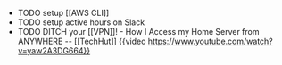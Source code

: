 - TODO setup [[AWS CLI]]
- TODO setup active hours on Slack
- TODO DITCH your [[VPN]]! - How I Access my Home Server from ANYWHERE -- [[TechHut]]
  {{video https://www.youtube.com/watch?v=yaw2A3DG664}}